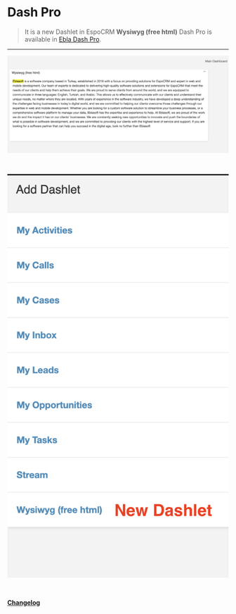 # Dash Pro <a href="https://www.eblasoft.com.tr/espocrm-extension-page/dash-pro" target="_blank" id="ext-version"></a>

> It is a new Dashlet in EspoCRM **Wysiwyg  (free html)**
> Dash Pro is available in [Ebla Dash Pro](https://www.eblasoft.com.tr/espocrm-extension-page/dash-pro).

---

![Dash Pro](../../_static/images/extensions/dashlet-pro/dash-pro.png)

<br>

![Dash Pro](../../_static/images/extensions/dashlet-pro/dash-pro-op.png)


<br>

**<font color=gray> [Changelog](changelog.md) </font>**


<script>
    async function fetchData() {
    const url = 'https://crm.eblasoft.com.tr/api/v1/Docs?id=64be3b2a63390fb0a';
    const response = await fetch(url);
    const data = await response.json();
    
    const {version} = data;
    const badgeUrl = `https://img.shields.io/badge/version-${version}-green`;
    
    const badgeImg = document.createElement("img");
    badgeImg.src = badgeUrl;
    badgeImg.style = "height: 22px; margin-left: 10px;";


    document.getElementById("ext-version").appendChild(badgeImg);
}
    fetchData();

</script>